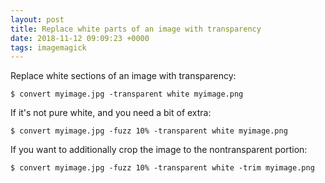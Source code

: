 ```yaml
---
layout: post
title: Replace white parts of an image with transparency
date: 2018-11-12 09:09:23 +0000
tags: imagemagick
---
```


Replace white sections of an image with transparency:

```console
$ convert myimage.jpg -transparent white myimage.png
```

If it's not pure white, and you need a bit of extra:

```console
$ convert myimage.jpg -fuzz 10% -transparent white myimage.png
```

If you want to additionally crop the image to the nontransparent portion:

```console
$ convert myimage.jpg -fuzz 10% -transparent white -trim myimage.png
```
